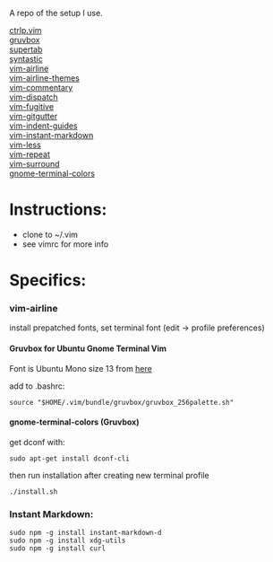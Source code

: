 A repo of the setup I use.

[ctrlp.vim](https://github.com/ctrlpvim/ctrlp.vim)  
[gruvbox](https://github.com/morhetz/gruvbox/)  
[supertab](https://github.com/ervandew/supertab)  
[syntastic](https://github.com/scrooloose/syntastic)  
[vim-airline](https://github.com/vim-airline/vim-airline)  
[vim-airline-themes](https://github.com/vim-airline/vim-airline-themes)  
[vim-commentary](https://github.com/tpope/vim-commentary)  
[vim-dispatch](https://github.com/tpope/vim-dispatch)  
[vim-fugitive](https://github.com/tpope/vim-fugitive)  
[vim-gitgutter](https://github.com/airblade/vim-gitgutter)  
[vim-indent-guides](https://github.com/nathanaelkane/vim-indent-guides)  
[vim-instant-markdown](https://github.com/suan/vim-instant-markdown)  
[vim-less](https://github.com/groenewege/vim-less)  
[vim-repeat](https://github.com/tpope/vim-repeat)  
[vim-surround](https://github.com/tpope/vim-surround)  
[gnome-terminal-colors](https://github.com/metalelf0/gnome-terminal-colors)  
# Instructions:
* clone to ~/.vim
* see vimrc for more info
# Specifics:



### vim-airline

install prepatched fonts, set terminal font (edit -> profile preferences)

#### Gruvbox for Ubuntu Gnome Terminal Vim
Font is Ubuntu Mono size 13 from [here](https://github.com/powerline/fonts/tree/master/UbuntuMono)

add to .bashrc:
~~~
source "$HOME/.vim/bundle/gruvbox/gruvbox_256palette.sh"
~~~
#### gnome-terminal-colors (Gruvbox)

get dconf with:
~~~
sudo apt-get install dconf-cli
~~~
then run installation after creating new terminal profile
~~~
./install.sh
~~~

### Instant Markdown:

~~~
sudo npm -g install instant-markdown-d
sudo npm -g install xdg-utils
sudo npm -g install curl
~~~
